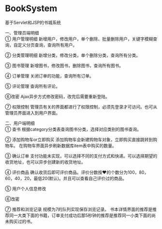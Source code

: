 # BookSystem
基于Servlet和JSP的书城系统

一、管理员端明细<br>
① 用户管理明细
新增用户，修改用户，单个删除、批量删除用户，关键字模糊查询，自定义分页查询，查询所有用户。

② 分类管理明细
新增分类，修改分类，单个删除分类，查询所有分类。

③ 图书管理
新增图书，修改图书，删除图书，查询所有图书。

④ 订单管理
关闭订单的功能，查询所有订单。

⑤ 评论管理
查询所有评论。

⑥改密
Ajax异步方式修改密码，改完后需要重新登陆。

⑦ 权限控制
管理员有关的界面都进行了权限控制，必须先登录才可访问。也可从管理员界面进入到用户界面。

二、用户端明细<br>
① 查书
根据category分类表查询图书分类，选择对应类别的图书查询。

② 添加购物车or立即购买
添加购物车会新建购物车对象，立即购买直接跳转到购物车。
在购物车界面异步刷新数据库item表中购买的数量。

③ 确认订单
支付功能未实现，可以选择不同的支付方式和快递。可以选择期望的收货地址，也可以异步创建新的收货地址。

④ 评价商品
确认收货后即可评价商品。评价分数按♥的个数分为100，80，60，40，20，最低20(默认)。并且可以查看自己评价过的商品。

⑤ 用户个人信息修改

⑥改密

⑦ 推荐和浏览记录
规模为7的队列实现保存浏览记录。
书本详情界面的推荐是推荐同一大类下面的书籍，订单支付成功后那5秒钟的推荐是推荐同一小类下面的尚未购买过的书。
